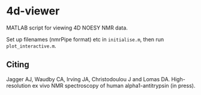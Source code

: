 # 4d-viewer
MATLAB script for viewing 4D NOESY NMR data.

Set up filenames (nmrPipe format) etc in `initialise.m`, then run `plot_interactive.m`.

## Citing

Jagger AJ, Waudby CA, Irving JA, Christodoulou J and Lomas DA. High-resolution ex vivo NMR spectroscopy of human alpha1-antitrypsin (in press).
